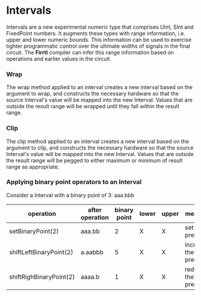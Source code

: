 # Intervals
Intervals are a new experimental numeric type that comprises UInt, SInt and FixedPoint numbers.
It augments these types with range information, i.e. upper and lower numeric bounds.
This information can be used to exercise tighter programmatic control over the ultimate widths of
signals in the final circuit.  The **Firrtl** compiler can infer this range information based on 
operations and earlier values in the circuit.

### Wrap
The wrap method applied to an interval creates a new interval based on the argument to wrap,
and constructs the necessary
hardware so that the source Interval's value will be mapped into the new Interval.
Values that are outside the result range will be wrapped until they fall within the result range.

### Clip
The clip method applied to an interval creates a new interval based on the argument to clip,
and constructs the necessary
hardware so that the source Interval's value will be mapped into the new Interval.
Values that are outside the result range will be pegged to either maximum or minimum of result range as appropriate.

### Applying binary point operators to an Interval

Consider a Interval with a binary point of 3: aaa.bbb 

| operation | after operation | binary point | lower | upper | meaning | 
| --------- | --------------- | ------------ | ----- | ----- | ------- |
| setBinaryPoint(2) | aaa.bb |  2 | X | X  | set the precision |
| shiftLeftBinaryPoint(2) | a.aabbb |  5 | X | X  | increase the precision |
| shiftRighBinaryPoint(2) | aaaa.b |  1 | X | X  | reduce the precision |

